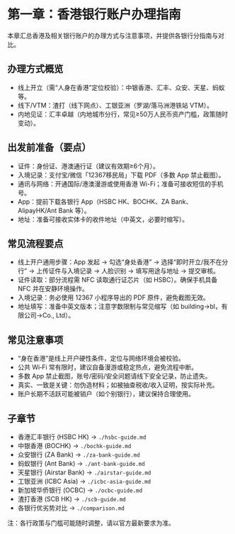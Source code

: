 <a id="hk-index"></a>
# 第一章：香港银行账户办理指南

本章汇总香港及相关银行账户的办理方式与注意事项，并提供各银行分指南与对比。

<a id="hk-methods"></a>
## 办理方式概览
- 线上开立（需“人身在香港”定位校验）：中银香港、汇丰、众安、天星、蚂蚁等。
- 线下/VTM：渣打（线下网点）、工银亚洲（罗湖/落马洲港铁站 VTM）。
- 内地见证：汇丰卓越（内地城市分行，常见≥50万人民币资产门槛，政策随时变动）。

<a id="hk-prep"></a>
## 出发前准备（要点）
- 证件：身份证、港澳通行证（建议有效期≥6个月）。
- 入境记录：支付宝/微信「12367移民局」下载 PDF（多数 App 禁止截图）。
- 通讯与网络：开通国际/港澳漫游或使用香港 Wi-Fi；准备可接收短信的手机号。
- App：提前下载各银行 App（HSBC HK、BOCHK、ZA Bank、AlipayHK/Ant Bank 等）。
- 地址：准备可接收实体卡的收件地址（中英文，必要时缩写）。

<a id="hk-flow"></a>
## 常见流程要点
- 线上开户通用步骤：App 发起 → 勾选“身处香港” → 选择“即时开立/我不在分行” → 上传证件与入境记录 → 人脸识别 → 填写用途与地址 → 提交审核。
- 证件读取：部分流程需 NFC 读取通行证芯片（如 HSBC）。确保手机具备 NFC 并在安静环境操作。
- 入境记录：务必使用 12367 小程序导出的 PDF 原件，避免截图无效。
- 地址填写：准备中英文版本；注意字数限制与常见缩写（如 building→bl，有限公司→Co., Ltd）。

<a id="hk-notes"></a>
## 常见注意事项
- “身在香港”是线上开户硬性条件，定位与网络环境会被校验。
- 公共 Wi‑Fi 常有限时，建议自备漫游或稳定热点，避免流程中断。
- 多数 App 禁止截图，账号/密码/安全问题请线下安全记录，防止遗失。
- 真实、一致是关键：勿伪造材料；如被抽查税收/收入证明，按实际补充。
- 账户长期不活跃可能被销户（如个别银行），建议保持合理使用。

## 子章节
- 香港汇丰银行 (HSBC HK) → `./hsbc-guide.md`
- 中银香港 (BOCHK) → `./bochk-guide.md`
- 众安银行 (ZA Bank) → `./za-bank-guide.md`
- 蚂蚁银行 (Ant Bank) → `./ant-bank-guide.md`
- 天星银行 (Airstar Bank) → `./airstar-guide.md`
- 工银亚洲 (ICBC Asia) → `./icbc-asia-guide.md`
- 新加坡华侨银行 (OCBC) → `./ocbc-guide.md`
- 渣打香港 (SCB HK) → `./scb-guide.md`
- 各银行优劣势对比 → `./comparison.md`

注：各行政策与门槛可能随时调整，请以官方最新要求为准。
